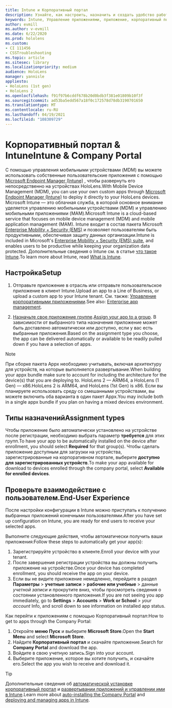 ```yaml
---
title: Intune и Корпоративный портал
description: Узнайте, как настроить, назначить и создать удобство работы пользователей с помощью Intune, управления мобильными устройствами и корпоративного портала.
keywords: Intune, Управление приложениями, приложение, корпоративный портал, портал, hololens
author: evmill
ms.author: v-evmill
ms.date: 6/22/2020
ms.prod: hololens
ms.custom:
- CI 111456
- CSSTroubleshooting
ms.topic: article
ms.sitesec: library
ms.localizationpriority: medium
audience: HoloLens
manager: yannisle
appliesto:
- HoloLens (1st gen)
- HoloLens 2
ms.openlocfilehash: f91f97b6cddf678b20d0bdb3f381e01809b10f3f
ms.sourcegitcommit: ad53ba5edd567a18f0c172578d78db3190701650
ms.translationtype: MT
ms.contentlocale: ru-RU
ms.lasthandoff: 04/19/2021
ms.locfileid: "108309729"
---
```

# <a name="intune--company-portal"></a><span data-ttu-id="bff64-104">Корпоративный портал & Intune</span><span class="sxs-lookup"><span data-stu-id="bff64-104">Intune & Company Portal</span></span>

<span data-ttu-id="bff64-105">С помощью управления мобильными устройствами (MDM) вы можете использовать собственные пользовательские приложения с помощью [Microsoft Endpoint Manager (Intune)](https://docs.microsoft.com/intune/windows-holographic-for-business) , чтобы развернуть его непосредственно на устройствах HoloLens.</span><span class="sxs-lookup"><span data-stu-id="bff64-105">With Mobile Device Management (MDM), you can use your own custom apps through [Microsoft Endpoint Manager (Intune)](https://docs.microsoft.com/intune/windows-holographic-for-business) to deploy it directly to your HoloLens devices.</span></span> <span data-ttu-id="bff64-106">Microsoft Intune — это облачная служба, в которой основное внимание уделяется управлению мобильными устройствами (MDM) и управлению мобильными приложениями (MAM).</span><span class="sxs-lookup"><span data-stu-id="bff64-106">Microsoft Intune is a cloud-based service that focuses on mobile device management (MDM) and mobile application management (MAM).</span></span> <span data-ttu-id="bff64-107">Intune входит в состав пакета Microsoft [Enterprise Mobility + Security (EMS)](https://www.microsoft.com/microsoft-365/enterprise-mobility-security) и позволяет пользователям быть продуктивными, обеспечивая защиту данных организации.</span><span class="sxs-lookup"><span data-stu-id="bff64-107">Intune is included in Microsoft's [Enterprise Mobility + Security (EMS) suite](https://www.microsoft.com/microsoft-365/enterprise-mobility-security), and enables users to be productive while keeping your organization data protected.</span></span> <span data-ttu-id="bff64-108">Дополнительные сведения о Intune см. в статье [что такое Intune](https://docs.microsoft.com/mem/intune/fundamentals/what-is-intune).</span><span class="sxs-lookup"><span data-stu-id="bff64-108">To learn more about Intune, read [What is Intune](https://docs.microsoft.com/mem/intune/fundamentals/what-is-intune).</span></span>

## <a name="setup"></a><span data-ttu-id="bff64-109">Настройка</span><span class="sxs-lookup"><span data-stu-id="bff64-109">Setup</span></span>

1. <span data-ttu-id="bff64-110">Отправьте приложение в отрасль или отправьте пользовательское приложение в клиент Intune.</span><span class="sxs-lookup"><span data-stu-id="bff64-110">Upload an app to a Line of Business, or upload a custom app to your Intune tenant.</span></span> <span data-ttu-id="bff64-111">См. также: [Управление корпоративными приложениями](https://docs.microsoft.com/windows/client-management/mdm/enterprise-app-management).</span><span class="sxs-lookup"><span data-stu-id="bff64-111">See also: [Enterprise app management](https://docs.microsoft.com/windows/client-management/mdm/enterprise-app-management).</span></span>

2. <span data-ttu-id="bff64-112">[Назначьте свое приложение группе](https://docs.microsoft.com/mem/intune/apps/apps-deploy).</span><span class="sxs-lookup"><span data-stu-id="bff64-112">[Assign your app to a group](https://docs.microsoft.com/mem/intune/apps/apps-deploy).</span></span> <span data-ttu-id="bff64-113">В зависимости от выбранного типа назначения приложение может быть доставлено автоматически или доступно, если у вас есть выбранные приложения.</span><span class="sxs-lookup"><span data-stu-id="bff64-113">Based on the assignment type you choose, the app can be delivered automatically or available to be readily pulled down if you have a selection of apps.</span></span>

> [!NOTE]
> <span data-ttu-id="bff64-114">При сборке пакета Appx необходимо учитывать, включая архитектуру для устройств, на которые выполняется развертывание.</span><span class="sxs-lookup"><span data-stu-id="bff64-114">When building your appx bundle make sure to account for including the architecture for the device(s) that you are deploying to.</span></span> <span data-ttu-id="bff64-115">HoloLens 2 — ARM64, а HoloLens (1 Gen) — x86.</span><span class="sxs-lookup"><span data-stu-id="bff64-115">HoloLens 2 is ARM64, and HoloLens (1st Gen) is x86.</span></span> <span data-ttu-id="bff64-116">Если вы планируете использовать среду со смешанными устройствами, вы можете включить оба варианта в один пакет Appx.</span><span class="sxs-lookup"><span data-stu-id="bff64-116">You may include both in a single appx bundle if you plan on having a mixed devices environment.</span></span>

## <a name="assignment-types"></a><span data-ttu-id="bff64-117">Типы назначений</span><span class="sxs-lookup"><span data-stu-id="bff64-117">Assignment types</span></span>

<span data-ttu-id="bff64-118">Чтобы приложение было автоматически установлено на устройстве после регистрации, необходимо выбрать параметр **требуется** для этих групп.</span><span class="sxs-lookup"><span data-stu-id="bff64-118">To have your app to be automatically installed on the device after enrollment, you should select **Required** for that group(s).</span></span>
<span data-ttu-id="bff64-119">Чтобы сделать приложение доступным для загрузки на устройства, зарегистрированные на корпоративном портале, выберите **доступно для зарегистрированных устройств**.</span><span class="sxs-lookup"><span data-stu-id="bff64-119">To make your app available for download to devices enrolled through the company portal, select **Available for enrolled devices**.</span></span>

## <a name="end-user-experience"></a><span data-ttu-id="bff64-120">Проверьте взаимодействие с пользователем.</span><span class="sxs-lookup"><span data-stu-id="bff64-120">End-User Experience</span></span>

<span data-ttu-id="bff64-121">После настройки конфигурации в Intune можно приступать к получению выбранных приложений конечными пользователями.</span><span class="sxs-lookup"><span data-stu-id="bff64-121">After you have set up configuration on Intune, you are ready for end users to receive your selected apps.</span></span>

<span data-ttu-id="bff64-122">Выполните следующие действия, чтобы автоматически получить ваши приложения:</span><span class="sxs-lookup"><span data-stu-id="bff64-122">Follow these steps to automatically get your app(s):</span></span>

1. <span data-ttu-id="bff64-123">Зарегистрируйте устройство в клиенте.</span><span class="sxs-lookup"><span data-stu-id="bff64-123">Enroll your device with your tenant.</span></span>
2. <span data-ttu-id="bff64-124">После завершения регистрации устройства вы должны получить приложение на устройстве.</span><span class="sxs-lookup"><span data-stu-id="bff64-124">Once your device has completed enrollment, you should receive the app on your device.</span></span>
3. <span data-ttu-id="bff64-125">Если вы не видите приложение немедленно, перейдите в раздел **Параметры**  >  **учетные записи**  >  **рабочие или учебные**  >  данные *учетной записи* и прокрутите вниз, чтобы просмотреть сведения о состоянии установленного приложения.</span><span class="sxs-lookup"><span data-stu-id="bff64-125">If you are not seeing you app immediately, go to **Settings** > **Accounts** > **Work or School** > *your account* Info, and scroll down to see information on installed app status.</span></span>

<span data-ttu-id="bff64-126">Как перейти к приложениям с помощью Корпоративный портал:</span><span class="sxs-lookup"><span data-stu-id="bff64-126">How to get to apps through the Company Portal:</span></span>

1. <span data-ttu-id="bff64-127">Откройте **меню Пуск** и выберите **Microsoft Store**.</span><span class="sxs-lookup"><span data-stu-id="bff64-127">Open the **Start Menu** and select **Microsoft Store**.</span></span>
2. <span data-ttu-id="bff64-128">Найдите **Корпоративный портал** и скачайте приложение.</span><span class="sxs-lookup"><span data-stu-id="bff64-128">Search for **Company Portal** and download the app.</span></span>
3. <span data-ttu-id="bff64-129">Войдите в свою учетную запись.</span><span class="sxs-lookup"><span data-stu-id="bff64-129">Sign into your account.</span></span>
4. <span data-ttu-id="bff64-130">Выберите приложение, которое вы хотите получить, и скачайте его.</span><span class="sxs-lookup"><span data-stu-id="bff64-130">Select the app you wish to receive and download it.</span></span>

> [!Tip]
> <span data-ttu-id="bff64-131">Дополнительные сведения об [автоматической установке корпоративный портал](https://docs.microsoft.com/mem/intune/apps/company-portal-app) и [развертывании приложений и управлении ими в Intune](https://docs.microsoft.com/mem/intune/fundamentals/windows-holographic-for-business#deploy-and-manage-apps).</span><span class="sxs-lookup"><span data-stu-id="bff64-131">Learn more about [auto-installing the Company Portal](https://docs.microsoft.com/mem/intune/apps/company-portal-app) and [deploying and managing apps in Intune](https://docs.microsoft.com/mem/intune/fundamentals/windows-holographic-for-business#deploy-and-manage-apps).</span></span>
